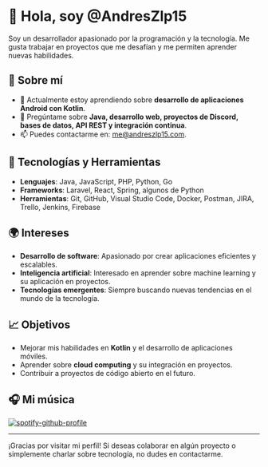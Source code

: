 # 👋 Hola, soy @AndresZlp15

Soy un desarrollador apasionado por la programación y la tecnología. Me gusta trabajar en proyectos que me desafían y me permiten aprender nuevas habilidades.

## 🚀 Sobre mí

- 🌱 Actualmente estoy aprendiendo sobre **desarrollo de aplicaciones Android con Kotlin**.
- 💬 Pregúntame sobre **Java, desarrollo web, proyectos de Discord, bases de datos, API REST y integración continua**.
- 📫 Puedes contactarme en: [me@andreszlp15.com](mailto:me@andreszlp15.com).

## 🔧 Tecnologías y Herramientas

- **Lenguajes**: Java, JavaScript, PHP, Python, Go
- **Frameworks**: Laravel, React, Spring, algunos de Python
- **Herramientas**: Git, GitHub, Visual Studio Code, Docker, Postman, JIRA, Trello, Jenkins, Firebase

## 🌍 Intereses

- **Desarrollo de software**: Apasionado por crear aplicaciones eficientes y escalables.
- **Inteligencia artificial**: Interesado en aprender sobre machine learning y su aplicación en proyectos.
- **Tecnologías emergentes**: Siempre buscando nuevas tendencias en el mundo de la tecnología.

## 📈 Objetivos

- Mejorar mis habilidades en **Kotlin** y el desarrollo de aplicaciones móviles.
- Aprender sobre **cloud computing** y su integración en proyectos.
- Contribuir a proyectos de código abierto en el futuro.

## 🎧 Mi música

[![spotify-github-profile](https://spotify-github-profile.kittinanx.com/api/view?uid=312v3k23ikgrrj3jz6jdr7h4swfe&cover_image=true&theme=default&show_offline=false&background_color=121212&interchange=false)](https://github.com/kittinan/spotify-github-profile)

---

¡Gracias por visitar mi perfil! Si deseas colaborar en algún proyecto o simplemente charlar sobre tecnología, no dudes en contactarme.
